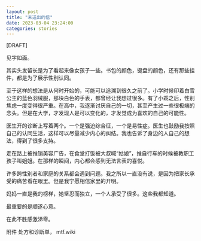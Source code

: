 ```yaml
---
layout: post
title: "未送出的信"
date: 2023-03-04 23:24:00
categories: stories
---
```


[DRAFT]

见字如面。

其实头发留长是为了看起来像女孩子一些。书包的颜色，键盘的颜色，还有那些挂件，都是为了展示性别认同。

至于这样的想法是从何时开始的，可能可以追溯到很久之前了。小学时候印着白雪公主的蓝色羽绒服，那块白色的手表，都曾经让我想过很多。有了小乖之后，性别焦虑一度变得很严重。在高中，我逐渐讨厌自己的一切，甚至产生过一些很极端的念头。但是在大学，才发现人是可以变化的，才发觉成为喜欢的自己的可能性。

医生开的诊断上写着两个。一个是强迫综合征，一个是易性症。医生也鼓励我按照自己的认同生活，这样可以尽量减少内心的纠结。我也告诉了身边的人自己的想法，得到了很多支持。

走在路上被推销美容广告，在食堂打饭被大叔喊“姑娘”，推自行车的时候被教职工孩子叫姐姐。在那样的瞬间，内心都会感到无法言表的喜悦。

许多跨性别者和家庭的关系都会遇到问题。我之所以一直没有说，是因为把家长承受的痛苦看在眼里。但是我宁愿相信家里的开明。

妈妈一直是我的榜样，她坚忍而独立，一个人承受了很多。这些我都知道。

最重要的是顺遂心意。

在此不胜感激涕零。

附件
处方和诊断单，
mtf.wiki

